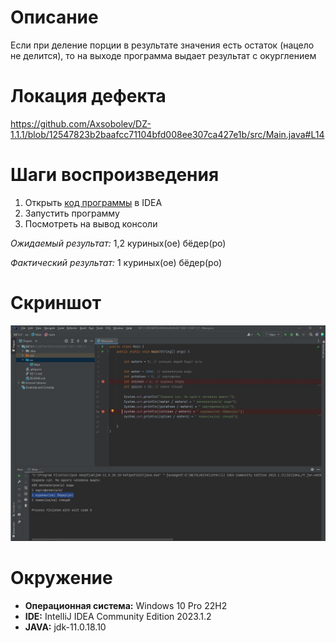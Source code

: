 # Описание
Если при деление порции в результате значения есть остаток (нацело не делится), то на выходе программа выдает результат с окурглением 

# Локация дефекта

https://github.com/Axsobolev/DZ-1.1.1/blob/12547823b2baafcc71104bfd008ee307ca427e1b/src/Main.java#L14

# Шаги воспроизведения

1. Открыть [код программы](https://github.com/Axsobolev/DZ-1.1.1/blob/main/src/Main.java) в IDEA
2. Запустить программу
3. Посмотреть на вывод консоли

*Ожидаемый результат:* 1,2 куриных(ое) бёдер(ро)

*Фактический результат:* 1 куриных(ое) бёдер(ро)

# Скриншот
![image](Javabug.JPG)

# Окружение
* **Операционная система:** Windows 10 Pro 22H2
* **IDE:** IntelliJ IDEA Community Edition 2023.1.2
* **JAVA:** jdk-11.0.18.10